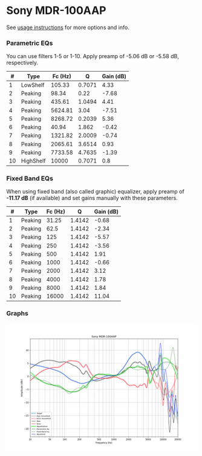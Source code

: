 # Sony MDR-100AAP
See [usage instructions](https://github.com/jaakkopasanen/AutoEq#usage) for more options and info.

### Parametric EQs
You can use filters 1-5 or 1-10. Apply preamp of -5.06 dB or -5.58 dB, respectively.

|   # | Type      |   Fc (Hz) |      Q |   Gain (dB) |
|-----|-----------|-----------|--------|-------------|
|   1 | LowShelf  |    105.33 | 0.7071 |        4.33 |
|   2 | Peaking   |     98.34 | 0.22   |       -7.68 |
|   3 | Peaking   |    435.61 | 1.0494 |        4.41 |
|   4 | Peaking   |   5624.81 | 3.04   |       -7.51 |
|   5 | Peaking   |   8268.72 | 0.2039 |        5.36 |
|   6 | Peaking   |     40.94 | 1.862  |       -0.42 |
|   7 | Peaking   |   1321.82 | 2.0009 |       -0.74 |
|   8 | Peaking   |   2065.61 | 3.6514 |        0.93 |
|   9 | Peaking   |   7733.58 | 4.7635 |       -1.39 |
|  10 | HighShelf |  10000    | 0.7071 |        0.8  |

### Fixed Band EQs
When using fixed band (also called graphic) equalizer, apply preamp of **-11.17 dB** (if available) and set gains manually with these parameters.

|   # | Type    |   Fc (Hz) |      Q |   Gain (dB) |
|-----|---------|-----------|--------|-------------|
|   1 | Peaking |     31.25 | 1.4142 |       -0.68 |
|   2 | Peaking |     62.5  | 1.4142 |       -2.34 |
|   3 | Peaking |    125    | 1.4142 |       -5.57 |
|   4 | Peaking |    250    | 1.4142 |       -3.56 |
|   5 | Peaking |    500    | 1.4142 |        1.91 |
|   6 | Peaking |   1000    | 1.4142 |       -0.66 |
|   7 | Peaking |   2000    | 1.4142 |        3.12 |
|   8 | Peaking |   4000    | 1.4142 |        1.78 |
|   9 | Peaking |   8000    | 1.4142 |        1.84 |
|  10 | Peaking |  16000    | 1.4142 |       11.04 |

### Graphs
![](./Sony%20MDR-100AAP.png)

